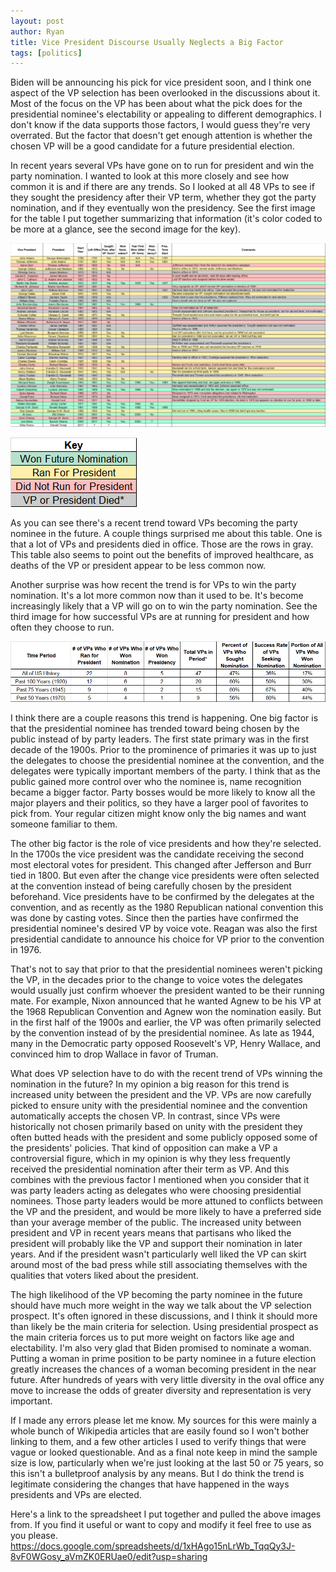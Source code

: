 ```yaml
---
layout: post
author: Ryan
title: Vice President Discourse Usually Neglects a Big Factor
tags: [politics]
---
```

Biden will be announcing his pick for vice president soon, and I think one aspect of the VP selection has been overlooked in the discussions about it. Most of the focus on the VP has been about what the pick does for the presidential nominee's electability or appealing to different demographics. I don't know if the data supports those factors, I would guess they're very overrated. But the factor that doesn't get enough attention is whether the chosen VP will be a good candidate for a future presidential election.

In recent years several VPs have gone on to run for president and win the party nomination. I wanted to look at this more closely and see how common it is and if there are any trends. So I looked at all 48 VPs to see if they sought the presidency after their VP term, whether they got the party nomination, and if they eventually won the presidency. See the first image for the table I put together summarizing that information (it's color coded to be more at a glance, see the second image for the key).

![Vice Presidents and Future Attempts at the Presidency](/assets/vice_president_full_table.png)

![Key for Vice President Table](/assets/vice_president_key.png)

As you can see there's a recent trend toward VPs becoming the party nominee in the future. A couple things surprised me about this table. One is that a lot of VPs and presidents died in office. Those are the rows in gray. This table also seems to point out the benefits of improved healthcare, as deaths of the VP or president appear to be less common now.

Another surprise was how recent the trend is for VPs to win the party nomination. It's a lot more common now than it used to be. It's become increasingly likely that a VP will go on to win the party nomination. See the third image for how successful VPs are at running for president and how often they choose to run.

![Vice President Success Rates](/assets/vice_president_summary_table.png)

I think there are a couple reasons this trend is happening. One big factor is that the presidential nominee has trended toward being chosen by the public instead of by party leaders. The first state primary was in the first decade of the 1900s. Prior to the prominence of primaries it was up to just the delegates to choose the presidential nominee at the convention, and the delegates were typically important members of the party. I think that as the public gained more control over who the nominee is, name recognition became a bigger factor. Party bosses would be more likely to know all the major players and their politics, so they have a larger pool of favorites to pick from. Your regular citizen might know only the big names and want someone familiar to them.

The other big factor is the role of vice presidents and how they're selected. In the 1700s the vice president was the candidate receiving the second most electoral votes for president. This changed after Jefferson and Burr tied in 1800. But even after the change vice presidents were often selected at the convention instead of being carefully chosen by the president beforehand. Vice presidents have to be confirmed by the delegates at the convention, and as recently as the 1980 Republican national convention this was done by casting votes. Since then the parties have confirmed the presidential nominee's desired VP by voice vote. Reagan was also the first presidential candidate to announce his choice for VP prior to the convention in 1976. 

That's not to say that prior to that the presidential nominees weren't picking the VP, in the decades prior to the change to voice votes the delegates would usually just confirm whoever the president wanted to be their running mate. For example, Nixon announced that he wanted Agnew to be his VP at the 1968 Republican Convention and Agnew won the nomination easily. But in the first half of the 1900s and earlier, the VP was often primarily selected by the convention instead of by the presidential nominee. As late as 1944, many in the Democratic party opposed Roosevelt's VP, Henry Wallace, and convinced him to drop Wallace in favor of Truman.

What does VP selection have to do with the recent trend of VPs winning the nomination in the future? In my opinion a big reason for this trend is increased unity between the president and the VP. VPs are now carefully picked to ensure unity with the presidential nominee and the convention automatically accepts the chosen VP. In contrast, since VPs were historically not chosen primarily based on unity with the president they often butted heads with the president and some publicly opposed some of the presidents' policies. That kind of opposition can make a VP a controversial figure, which in my opinion is why they less frequently received the presidential nomination after their term as VP. And this combines with the previous factor I mentioned when you consider that it was party leaders acting as delegates who were choosing presidential nominees. Those party leaders would be more attuned to conflicts between the VP and the president, and would be more likely to have a preferred side than your average member of the public. The increased unity between president and VP in recent years means that partisans who liked the president will probably like the VP and support their nomination in later years. And if the president wasn't particularly well liked the VP can skirt around most of the bad press while still associating themselves with the qualities that voters liked about the president.

The high likelihood of the VP becoming the party nominee in the future should have much more weight in the way we talk about the VP selection prospect. It's often ignored in these discussions, and I think it should more than likely be the main criteria for selection. Using presidential prospect as the main criteria forces us to put more weight on factors like age and electability. I'm also very glad that Biden promised to nominate a woman. Putting a woman in prime position to be party nominee in a future election greatly increases the chances of a woman becoming president in the near future. After hundreds of years with very little diversity in the oval office any move to increase the odds of greater diversity and representation is very important.

If I made any errors please let me know. My sources for this were mainly a whole bunch of Wikipedia articles that are easily found so I won't bother linking to them, and a few other articles I used to verify things that were vague or looked questionable. And as a final note keep in mind the sample size is low, particularly when we're just looking at the last 50 or 75 years, so this isn't a bulletproof analysis by any means. But I do think the trend is legitimate considering the changes that have happened in the ways presidents and VPs are elected.

Here's a link to the spreadsheet I put together and pulled the above images from. If you find it useful or want to copy and modify it feel free to use as you please. <https://docs.google.com/spreadsheets/d/1xHAgo15nLrWb_TqqQy3J-8vF0WGosy_aVmZK0ERUae0/edit?usp=sharing>